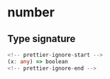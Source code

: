 # number

## Type signature

```typescript
<!-- prettier-ignore-start -->
(x: any) => boolean
<!-- prettier-ignore-end -->
```
